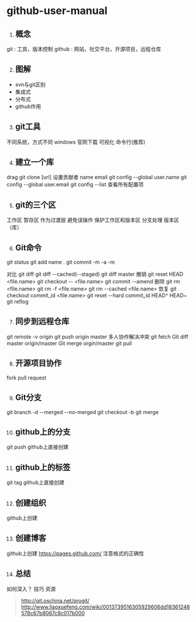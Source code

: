 # github-user-manual

1. ## 概念
git
  : 工具，版本控制
github
  : 网站，社交平台，开源项目，远程仓库

2. ## 图解
- svn与git区别
- 集成式
- 分布式
- github作用

3. ## git工具
不同系统，方式不同
windows
官网下载
可视化
命令行(推荐)

4. ## 建立一个库
drag
git  clone  [url]
设置贡献者
name
email
git config --global  user.name
git config --global user.email
git config --list
   查看所有配置项

5. ## git的三个区
工作区
暂存区
  作为过渡层
  避免误操作
  保护工作区和版本区
  分支处理
版本区（库）

6. ## Git命令
git status
git add
  name
  .
git commit
  -m
  -a -m

对比
    git diff
    git diff --cached(--staged)
    git diff master
撤销
    git reset HEAD <file.name>
    git checkout -- <file.name>
    git commit --amend
删除
    git rm <file.name>
    git rm -f <file.name>
    git rm --cached <file.name>
恢复
    git checkout commit_id <file.name>
    git reset --hard commit_id
    HEAD^
    HEAD~<num>
    git reflog

7. ## 同步到远程仓库
git remote
-v
origin
git push origin master
多人协作解决冲突
  git fetch
    Git diff master origin/master
    Git merge  orgin/master
  git pull
  
 8. ## 开源项目协作
fork
pull request

9. ## Git分支
git branch
  -d
  --merged
  --no-merged
git checkout
  -b
git merge

10. ## github上的分支
git push 
github上直接创建

11. ## github上的标签
  git tag
  github上直接创建
 
 12. ## 创建组织
github上创建

13. ## 创建博客
github上创建
https://pages.github.com/
注意格式的正确性

14. ## 总结
如何深入？
技巧
资源
> http://git.oschina.net/progit/
> http://www.liaoxuefeng.com/wiki/0013739516305929606dd18361248578c67b8067c8c017b000








